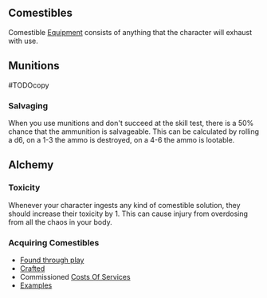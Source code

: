 ## Comestibles
Comestible [Equipment](Equipment) consists of anything that the character will exhaust with use.

## Munitions
#TODOcopy 

### Salvaging
When you use munitions and don't succeed at the skill test, there is a 50% chance that the ammunition is salvageable. This can be calculated by rolling a d6, on a 1-3 the ammo is destroyed, on a 4-6 the ammo is lootable.

## Alchemy

### Toxicity
Whenever your character ingests any kind of comestible solution, they should increase their toxicity by 1. This can cause injury from overdosing from all the chaos in your body.

### Acquiring Comestibles
* [Found through play](Equipment#Looting)
* [Crafted](Designing-Comestibles)
* Commissioned [Costs Of Services](Services#Costs%20Of%20Services)
* [Examples](Example-Comestibles)

